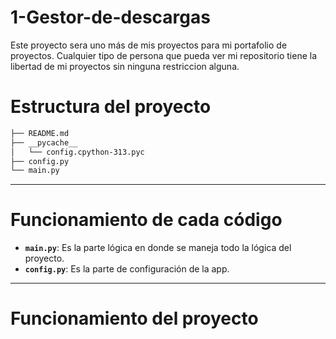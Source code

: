 # 1-Gestor-de-descargas
Este proyecto sera uno más de mis proyectos para mi portafolio de proyectos. Cualquier tipo de persona que pueda ver mi repositorio tiene la libertad de mi proyectos
sin ninguna restriccion alguna.

# Estructura del proyecto
``` bash
├── README.md
├── __pycache__
│   └── config.cpython-313.pyc
├── config.py
└── main.py
```
---
# Funcionamiento de cada código
- **`main.py`**: Es la parte lógica en donde se maneja todo la lógica del proyecto.
- **`config.py`**: Es la parte de configuración de la app.
---
# Funcionamiento del proyecto

